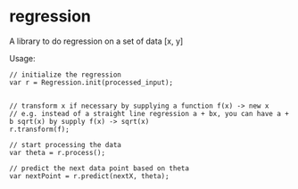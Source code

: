 # regression

A library to do regression on a set of data [x, y]

Usage:
```
// initialize the regression 
var r = Regression.init(processed_input);


// transform x if necessary by supplying a function f(x) -> new x
// e.g. instead of a straight line regression a + bx, you can have a + b sqrt(x) by supply f(x) -> sqrt(x)
r.transform(f);

// start processing the data
var theta = r.process();

// predict the next data point based on theta
var nextPoint = r.predict(nextX, theta);
```
